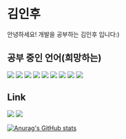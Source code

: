 # 김인후
 안녕하세요! 개발을 공부하는 김인후 입니다:)
 
## 공부 중인 언어(희망하는)
<img src="https://img.shields.io/badge/JavaScript-F4D53E?style=flat-square&logo=JavaScript&logoColor=white"/>   <img src="https://img.shields.io/badge/NodeJS-31B025?style=flat-square&logo=Node JS&logoColor=white"/>   <img src="https://img.shields.io/badge/Spring boot-31B025?style=flat-square&logo=Spring Boot&logoColor=white"/>   <img src="https://img.shields.io/badge/React-blue?style=flat-square&logo=React&logoColor=white"/>   <img src="https://img.shields.io/badge/nestjs-%23E0234E.svg?style=for-the-badge&logo=nestjs&logoColor=white"/>   <img src="https://img.shields.io/badge/typescript-%23007ACC.svg?style=for-the-badge&logo=typescript&logoColor=white"/> <img src ="https://img.shields.io/badge/react_native-%2320232a.svg?style=for-the-badge&logo=react&logoColor=%2361DAFB" /> <img src = "https://img.shields.io/badge/mysql-%2300f.svg?style=for-the-badge&logo=mysql&logoColor=white" /> <img src =" https://img.shields.io/badge/-jest-%23C21325?style=for-the-badge&logo=jest&logoColor=white" />


## Link
<a href = "https://www.instagram.com/pino._.hoo/"><img src="https://img.shields.io/badge/instagram-purple?style=flat-square&logo=Instagram&logoColor=white"/></a>
<a href = "https://pinocchio-develope-stroy.tistory.com/"><img src="https://img.shields.io/badge/Blog-orange?style=flat-square&logo=Blogger&logoColor=white"/></a>

[![Anurag's GitHub stats](https://github-readme-stats.vercel.app/api?username=pino-hoo)](https://github.com/anuraghazra/github-readme-stats)
